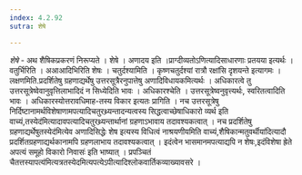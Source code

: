 ```yaml
---
index: 4.2.92
sutra: शेषे

---
```

_शेषे_ - अथ शैषिकप्रकरणं निरूप्यते । शेषे । अणादय इति ।प्राग्दीव्यतोऽणित्यादिसाधारणाः प्रतयया इत्यर्थः । वतुर्भिरिति । अआआदिभिरिति शेषः । चतुर्दश्यामिति । कृष्णचतुर्दश्यां रात्रौ रक्षांसि दृशयन्ते इत्यागमः । लक्षणमिति.प्रदर्शितेषु ग्रहणाद्यर्थेषु उत्तरसूत्रैरनुपात्तेषु अणादिविधायकमित्यर्थः । अधिकारत्वे तु उत्तरसूत्रेष्वेवानुवृत्तिलाभादिदं न सिध्येदिति भावः । अधिकारश्चेति । उत्तरसूत्रेष्वनुवृत्त्यर्थः, स्वरितत्वादिति भावः । अधिकारस्योत्तरावधिमाह-तस्य विकार इत्यतः प्रागिति । नच उत्तरसूत्रेषु निर्दिष्टानामर्थविशेषाणामपत्यादिचतुरथ्र्यन्तादन्यत्वस्य सिद्धत्वाच्छेषाधिकारो व्यर्थ इति वाच्यं,तस्येद॑मित्यादावपत्यादिचतुरथ्र्यन्तार्थानां ग्रहणाऽभावाय तदावश्यकत्वात् । नच प्रदर्शितेषु ग्रहणाद्यर्थेषुतस्येद॑मित्येव अणादिसिद्धेः शेष इत्यस्य विधित्वं नाश्रयणीयमिति वाच्यं,शैषिकान्मतुवर्थीया॑दित्यादौ प्रदर्शितग्रहणाद्यर्थकानामपि ग्रहणलाभाय तदावश्यकत्वात् । इदंत्वेन भासमानमपत्याद्यपि न शेषः,इदंविशेषा ह्रेते अपत्यं समूहो विकारो निवासः॑ इति भाष्यात् । प्रपञ्चितं चैतत्तस्यापत्य॑मित्यत्रतस्येदमित्यपत्येऽपीत्यादिश्लोकवार्तिकव्याख्यावसरे ।